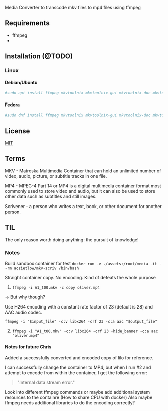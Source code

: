 Media Converter to transcode mkv files to mp4 files using ffmpeg

## Requirements

- ffmpeg
- 


## Installation (@TODO)

### Linux

#### Debian/Ubuntu

```bash 
#sudo apt install ffmpeg mkvtoolnix mkvtoolnix-gui mkvtoolnix-doc mkvtoolnix-qt mkvtoolnix-gui mkvtoolnix-gui-doc mkvtoolnix-gui-qt mkvtoolnix-gui-common mkvtoolnix-gui-extra mkvtoolnix-gui-extra-doc mkvtoolnix-gui-extra-qt
```

#### Fedora

```bash
#sudo dnf install ffmpeg mkvtoolnix mkvtoolnix-gui mkvtoolnix-doc mkvtoolnix-qt mkvtoolnix-gui mkvtoolnix-gui-doc mkvtoolnix-gui-qt mkvtoolnix-gui-common mkvtoolnix-gui-extra mkvtoolnix-gui-extra-doc mkvtoolnix-gui-extra-qt
```

## License

[MIT](https://choosealicense.com/licenses/mit/)

## Terms

MKV - Matroska Multimedia Container that can hold an unlimited number of video, audio, picture, or subtitle tracks in one file.

MP4 - MPEG-4 Part 14 or MP4 is a digital multimedia container format most commonly used to store video and audio, but it can also be used to store other data such as subtitles and still images.

Scrivener - a person who writes a text, book, or other document for another person.

## TIL

The only reason worth doing anything: the pursuit of knowledge!

### Notes

Build sandbox container for test
`docker run -v ./assets:/root/media -it --rm aczietlow/mkv-scriv /bin/bash`

Straight container copy. No encoding. Kind of defeats the whole purpose
1) `ffmpeg -i A1_t00.mkv -c copy oliver.mp4`

-> But why though? 

Use H264 encoding with a constant rate factor of 23 (default is 28) and AAC audio codec.

`ffmpeg -i "$input_file" -c:v libx264 -crf 23 -c:a aac "$output_file"`

2) `ffmpeg -i "A1_t00.mkv" -c:v libx264 -crf 23 -hide_banner -c:a aac "oliver.mp4"`


#### Notes for future Chris

Added a successfully converted and encoded copy of lilo for reference.

I can successfully change the container to MP4, but when I run #2 and attempt to encode from within the container, I get the following error:

> "Internal data stream error."

Look into different ffmpeg commands or maybe add additional system resources to the containre (How to share CPU with docker)
Also maybe ffmpeg needs additional libraries to do the encoding correctly?
